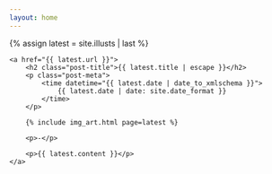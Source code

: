 ```yaml
---
layout: home
---
```


<div class="latest-div">
	{% assign latest = site.illusts | last %}

	<a href="{{ latest.url }}">
		<h2 class="post-title">{{ latest.title | escape }}</h2>
		<p class="post-meta">
			<time datetime="{{ latest.date | date_to_xmlschema }}">
				{{ latest.date | date: site.date_format }}
			</time>
		</p>

		{% include img_art.html page=latest %}

		<p>-</p>

		<p>{{ latest.content }}</p>
	</a>
</div>

<style>
	.post-title, .post-meta {
		margin-top: 0.25em;
		margin-bottom: 0.25em;

		display: inline;
	}

	.latest-div img {
		width: 100%;
		max-height: 50vh;
		object-fit: contain;
	}

	.latest-div a {
		text-decoration: none;
	}
</style>